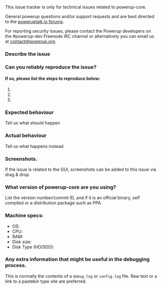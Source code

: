 <!--- Remove sections that do not apply -->

This issue tracker is only for technical issues related to powerup-core.

General powerup questions and/or support requests and are best directed to the [poweruptalk.io forums](https://poweruptalk.io/).

For reporting security issues, please contact the Powerup developers on the #powerup-dev Freenode IRC channel or alternatively you can email us at contact@powerup.org.

### Describe the issue

### Can you reliably reproduce the issue?
#### If so, please list the steps to reproduce below:
1.
2.
3.

### Expected behaviour
Tell us what should happen

### Actual behaviour
Tell us what happens instead

### Screenshots.
If the issue is related to the GUI, screenshots can be added to this issue via drag & drop.

### What version of powerup-core are you using?
List the version number/commit ID, and if it is an official binary, self compiled or a distribution package such as PPA.

### Machine specs:
- OS:
- CPU:
- RAM:
- Disk size:
- Disk Type (HD/SDD):

### Any extra information that might be useful in the debugging process.
This is normally the contents of a `debug.log` or `config.log` file. Raw text or a link to a pastebin type site are preferred.
